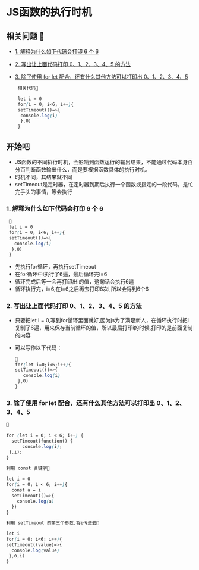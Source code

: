 # JS函数的执行时机

## 相关问题 🚀

* [1. 解释为什么如下代码会打印 6 个 6](#jump1)
* [2. 写出让上面代码打印 0、1、2、3、4、5 的方法](#jump2)
* [3. 除了使用 for let 配合，还有什么其他方法可以打印出 0、1、2、3、4、5](#jump3)

   ```css
    相关代码🫠

    let i = 0
    for(i = 0; i<6; i++){
    setTimeout(()=>{
     console.log(i)
     },0)
    }
  ```

## 开始吧

* JS函数的不同执行时机，会影响到函数运行的输出结果，不能通过代码本身百分百判断函数输出什么，而是要根据函数具体的执行时机。
* 时机不同，其结果就不同
* setTimeout是定时器，在定时器到期后执行一个函数或指定的一段代码，是忙完手头的事情，等会执行

###  <span id="jump1">1. 解释为什么如下代码会打印 6 个 6</span>

  ```css
   🫠
   let i = 0
   for(i = 0; i<6; i++){
   setTimeout(()=>{
     console.log(i)
    },0)
   }
  ```
  * 先执行for循环，再执行setTimeout
  * 在for循环中i执行了6遍，最后循环完i=6 
  * 循环完成后等一会再打印出i的值，这句话会执行6遍
  * 循环执行完，i=6,在i=6之后再去打印6次i,所以会得到6个6

###  <span id="jump2">2. 写出让上面代码打印 0、1、2、3、4、5 的方法</span>
  * 只要把let i = 0,写到for循环里面就好,因为js为了满足新人，在循环执行时把i复制了6遍，用来保存当前循环的值，所以最后打印i的时候,打印的是前面复制的内容

* 可以写作以下代码：
   ```css
   🫠
   for(let i=0;i<6;i++){
   setTimeout(()=>{
      console.log(i)
    },0)
   }
   ```
###  <span id="jump3">3. 除了使用 for let 配合，还有什么其他方法可以打印出 0、1、2、3、4、5</span>
   
   ```css
  🫠

   for (let i = 0; i < 6; i++) {
     setTimeout(function() {
         console.log(i); 
    },i);
   }
   ```
   ```css
   利用 const 关键字🫠
  
   let i = 0
   for(i = 0; i < 6; i++){
     const a = i
     setTimeout(()=>{
       console.log(a)
     })
   }
   ```
   ```css
   利用 setTimeout 的第三个参数,将i传进去🫠
   
   let i
   for(i = 0; i<6; i++){
   setTimeout((value)=>{
     console.log(value)
    },0,i)
   }
   ```